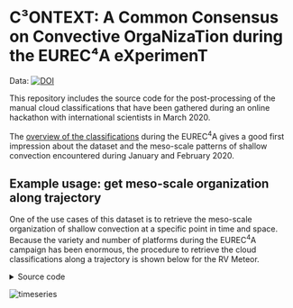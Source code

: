 # C³ONTEXT: A Common Consensus on Convective OrgaNizaTion during the EUREC⁴A eXperimenT
Data: [![DOI](https://zenodo.org/badge/DOI/10.5281/zenodo.3763351.svg)](https://doi.org/10.5281/zenodo.3763351)

This repository includes the source code for the post-processing of the manual cloud classifications
that have been gathered during an online hackathon with international scientists in March 2020.

The [overview of the classifications](classification_overview.md) during the EUREC<sup>4</sup>A gives a good first impression about the dataset and the meso-scale patterns of shallow convection encountered during January and February 2020.

## Example usage: get meso-scale organization along trajectory
One of the use cases of this dataset is to retrieve the meso-scale organization of shallow convection
at a specific point in time and space. Because the variety and number of platforms during the EUREC<sup>4</sup>A
campaign has been enormous, the procedure to retrieve the cloud classifications along a trajectory is
shown below for the RV Meteor.
<details><summary>Source code</summary>

```python
import numpy as np
import xarray as xr
import matplotlib.pyplot as plt
from matplotlib import dates
import datetime as dt
from pandas.plotting import register_matplotlib_converters
register_matplotlib_converters()
```
Choose a specific workflow e.g. IR or VIS
```python
# Workflow as given in l3 output
workflow = 'IR'

# Level3 filename (input)
level3_file = '../processed_data/EUREC4A_ManualClassifications_l3_{workflow}.zarr'.format(workflow=workflow)

# DSHIP Meteor (input)
meteor_dship_file = 'EUREC4A_Meteor_DSHIP.nc'
```

Open `level 3` dataset:
```python
ds = xr.open_zarr(level3_file)
```

Define standard colors:
```python
color_dict = {'Flowers':'#2281BB',
              'Fish': '#93D2E2',
              'Gravel': '#3EAE47',
              'Sugar': '#A1D791'}
```

Open the trajectory file of the platform of interest.
(How to retrieve the Meteor data is explained e.g. at [DSHIPConverter](https://github.com/observingClouds/DSHIPconverter))
```python
ds_meteor = xr.open_dataset(meteor_dship_file)

# Make coordinates data variables
ds_meteor['latitude'] = xr.DataArray(ds_meteor.lat.values, dims=['time'])
ds_meteor['longitude'] = xr.DataArray(ds_meteor.lon.values, dims=['time'])
```
The `level 3` data is a daily average. For simplicity, we calculate the daily mean position of the vessel:
```python
ds_meteor_daily = ds_meteor.resample(time='1D').mean() # Attention, only works as long as the 0 meridian is not crossed
```

Load and plot the data:
```python
frequency = np.zeros((len(ds.date)))

fig, ax = plt.subplots(figsize=(8,1.5))

for d, date in enumerate(ds_meteor_daily.time):
    frequency = 0
    lat = ds_meteor_daily.latitude.sel(time=date)
    lon = ds_meteor_daily.longitude.sel(time=date)
    for p in ['Sugar', 'Gravel', 'Fish', 'Flowers']:
        try:
            # Actually loading the data
            data = ds.freq.interp(latitude=lat, longitude=lon).sel(date=date, pattern=p).values *100
        except KeyError:
            print('No data found for date {}'.format(date))
            break
        if np.isnan(data):
            data = 0
        ax.bar(dates.date2num(date), data, label=p, bottom=frequency, color=color_dict[p])
        hfmt = dates.DateFormatter('%d.%m')
        ax.xaxis.set_major_locator(dates.DayLocator(interval=5))
        ax.xaxis.set_major_formatter(hfmt)
        frequency += data
    if d == 0:
        plt.legend(frameon=False, bbox_to_anchor=(1,1))
plt.xlabel('date')
plt.ylabel('classification (%)')
plt.xlim(dt.datetime(2020,1,6), dt.datetime(2020,2,23))
```
</details>

![timeseries](https://github.com/observingClouds/EUREC4A_manualclassifications/blob/master/figures/ManualClassification_Meteor_IR.png?raw=true)
